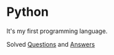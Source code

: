 # Python

It's my first programming language. 

Solved [Questions](https://github.com/Aravindray/Learn_Python/blob/main/Q%26A/Questions.md) and [Answers](https://github.com/Aravindray/Learn_Python/blob/main/Q%26A/Answer.md)
